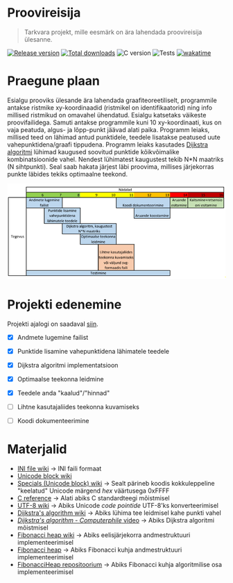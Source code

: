# Proovireisija

> Tarkvara projekt, mille eesmärk on ära lahendada proovireisija ülesanne.

[![Release version](https://img.shields.io/github/v/release/makuke1234/ProoviReisija?display_name=release&include_prereleases)](https://github.com/makuke1234/ProoviReisija/releases/latest)
[![Total downloads](https://img.shields.io/github/downloads/makuke1234/ProoviReisija/total)](https://github.com/makuke1234/ProoviReisija/releases)
![C version](https://img.shields.io/badge/version-C11-blue.svg)
![Tests](https://img.shields.io/badge/build-none-red.svg)
[![wakatime](https://wakatime.com/badge/github/makuke1234/ProoviReisija.svg)](https://wakatime.com/badge/github/makuke1234/ProoviReisija)


# Praegune plaan

Esialgu prooviks ülesande ära lahendada graafiteoreetiliselt, programmile antakse ristmike xy-koordinaadid
(ristmikel on identifikaatorid) ning info millised ristmikud on omavahel ühendatud. Esialgu katsetaks
väikeste proovifailidega. Samuti antakse programmile kuni 10 xy-koordinaati, kus on vaja peatuda, algus- ja lõpp-punkt jäävad alati paika.
Programm leiaks, millised teed on lähimad antud punktidele, teedele lisatakse peatused uute vahepunktidena/graafi tippudena.
Programm leiaks kasutades [Dijkstra algoritmi](https://en.wikipedia.org/wiki/Dijkstra%27s_algorithm) lühimad kaugused soovitud punktide kõikvõimalike kombinatsioonide vahel.
Nendest lühimatest kaugustest tekib N*N maatriks (N sihtpunkti). Seal saab hakata järjest läbi proovima, millises järjekorras punkte läbides
tekiks optimaalne teekond.

![Ajakava](./images/ajakava.png)


# Projekti edenemine

Projekti ajalogi on saadaval [siin](./ajalogi.txt).

- [x] Andmete lugemine failist
- [x] Punktide lisamine vahepunktidena lähimatele teedele
- [x] Dijkstra algoritmi implementatsioon
- [x] Optimaalse teekonna leidmine
- [x] Teedele anda "kaalud"/"hinnad"
- [ ] Lihtne kasutajaliides teekonna kuvamiseks
- [ ] Koodi dokumenteerimine


# Materjalid

- [INI file wiki](https://en.wikipedia.org/wiki/INI_file) -> INI faili formaat
- [Unicode block wiki](https://en.wikipedia.org/wiki/Unicode_block)
- [Specials (Unicode block) wiki](https://en.wikipedia.org/wiki/Specials_(Unicode_block)) -> Sealt pärineb koodis kokkuleppeline "keelatud" Unicode märgend *hex* väärtusega 0xFFFF
- [C reference](https://en.cppreference.com/w/c) -> Alati abiks C standardteegi mõistmisel
- [UTF-8 wiki](https://en.wikipedia.org/wiki/UTF-8#Encoding) -> Abiks Unicode *code pointide* UTF-8'ks konverteerimisel
- [Dijkstra's algorithm wiki](https://en.wikipedia.org/wiki/Dijkstra%27s_algorithm) -> Abiks lühima tee leidmisel kahe punkti vahel
- [*Dijkstra's algorithm - Computerphile* video](https://www.youtube.com/watch?v=GazC3A4OQTE) -> Abiks Dijkstra algoritmi mõistmisel
- [Fibonacci heap wiki](https://en.wikipedia.org/wiki/Fibonacci_heap) -> Abiks eelisjärjekorra andmestruktuuri implementeerimisel
- [Fibonacci heap](https://www.programiz.com/dsa/fibonacci-heap) -> Abiks Fibonacci kuhja andmestruktuuri implementeerimisel
- [FibonacciHeap repositoorium](https://github.com/woodfrog/FibonacciHeap) -> Abiks Fibonacci kuhja algoritmilise osa implementeerimisel

